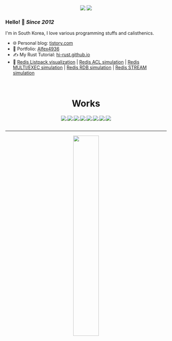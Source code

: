 <div align=center>

<img src="https://capsule-render.vercel.app/api?type=waving&color=gradient&height=300&section=header&text=Seok%20Won&fontSize=90&animation=fadeIn&fontAlignY=38&desc=Software%20Engineer&descAlignY=51&descAlign=62" />

<img src="https://readme-typing-svg.herokuapp.com?font=Fira+Code&weight=500&size=30&duration=3000&pause=500&color=58A6FF&center=true&width=500&height=50&lines=Calisthenics+Lover;Backend+Efficiency+Fan;Java+%7C+Golang+%7C+Rust" />

</div>



### Hello! 👋 *Since 2012*

I'm in South Korea, I love various programming stuffs and calisthenics.

- 🌐 Personal blog: [tistory.com](https://choiseokwon.tistory.com/)
- 💼 Portfolio: [Alfex4936](https://alfex4936.github.io/)
- ✍ My Rust Tutorial: [hi-rust.github.io](https://hi-rust.github.io/)
- 📕 [Redis Listpack visualization](https://alfex4936.github.io/redis/redis-listpack) | [Redis ACL simulation](https://alfex4936.github.io/redis/redis-acl) | [Redis MULTI/EXEC simulation](https://alfex4936.github.io/redis/redis-multi) | [Redis RDB simulation](https://alfex4936.github.io/redis/redis-rdb) | [Redis STREAM simulation](https://alfex4936.github.io/redis/redis-stream)

<br />



<div align=center>
<h1>Works</h1>
 
<a href="https://github.com/Alfex4936/chulbong-kr">
  <img align="center" src="https://github-readme-stats.vercel.app/api/pin?username=alfex4936&repo=chulbong-kr&theme=dracula&cache_seconds=86400" />
</a>

<a href="https://github.com/Alfex4936/beautyMinder">
  <img align="center" src="https://github-readme-stats.vercel.app/api/pin?username=alfex4936&repo=beautyMinder&theme=dracula&cache_seconds=86400" />
</a>

<a href="https://github.com/Alfex4936/Ajou-Library-GPT">
  <img align="center" src="https://github-readme-stats.vercel.app/api/pin?username=alfex4936&repo=Ajou-Library-GPT&theme=dracula&cache_seconds=86400" />
</a>

<a href="https://github.com/Alfex4936/Rust-Server">
  <img align="center" src="https://github-readme-stats.vercel.app/api/pin?username=alfex4936&repo=Rust-Server&theme=dracula&cache_seconds=86400" />
</a>

<a href="https://github.com/Alfex4936/hi-rust.github.io">
  <img align="center" src="https://github-readme-stats.vercel.app/api/pin?username=alfex4936&repo=hi-rust.github.io&theme=dracula&cache_seconds=86400" />
</a>

<a href="https://github.com/Alfex4936/Bard-rs">
  <img align="center" src="https://github-readme-stats.vercel.app/api/pin?username=alfex4936&repo=Bard-rs&theme=dracula&cache_seconds=86400" />
</a>

<a href="https://github.com/Alfex4936/kafka-Studies">
  <img align="center" src="https://github-readme-stats.vercel.app/api/pin?username=alfex4936&repo=kafka-Studies&theme=dracula&cache_seconds=86400" />
</a>

<a href="https://github.com/Alfex4936/KakaoPI">
  <img align="center" src="https://github-readme-stats.vercel.app/api/pin?username=alfex4936&repo=KakaoPI&theme=dracula&cache_seconds=86400" />
</a>
</div>
<br />

<!--
<h1>Github 언어 사용 비율</h1>
<img align="left" src="https://github-readme-stats.vercel.app/api/top-langs/?username=alfex4936&layout=compact&theme=dark&hide=lua,dart,assembly&hide_title=true" />
-->
---

<div align=center>

 <a href="https://github.com/Alfex4936/chulbong-kr">
  <img style="width:40%" align="center" src="https://github.com/user-attachments/assets/ad4fc1c0-bf47-4bfa-8e85-9bc820bf2f45" />
</a>
</div>
